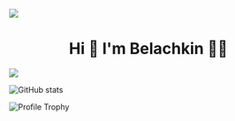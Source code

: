 ![](https://media.giphy.com/media/FqdGGgugkC4Xm/giphy.gif)
<h1 align="center">Hi 👋 I'm Belachkin 👨‍💻</h1>




![](https://64.media.tumblr.com/2115e2a1242ccff91ef6750655d3443c/tumblr_mnydh5zjt11sutmfto3_r1_400.gifv)

![GitHub stats](https://github-readme-stats.vercel.app/api?username=belachkin&show_icons=true&theme=radical)

![Profile Trophy](https://github-profile-trophy.vercel.app/?username=belachkin&row=2&column=3&theme=radical)
